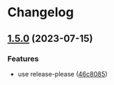 # Changelog

## [1.5.0](https://github.com/amaanq/tree-sitter-capnp/compare/v1.4.0...v1.5.0) (2023-07-15)


### Features

* use release-please ([46c8085](https://github.com/amaanq/tree-sitter-capnp/commit/46c8085fb2a0d1b4870d404481a3499a20ef7fd1))
